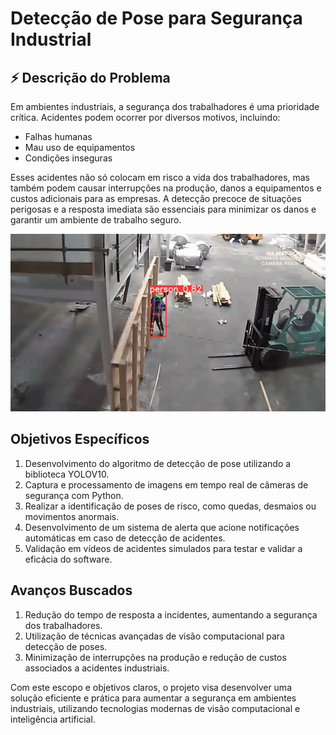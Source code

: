 # Detecção de Pose para Segurança Industrial

## ⚡ Descrição do Problema

Em ambientes industriais, a segurança dos trabalhadores é uma prioridade crítica. 
Acidentes podem ocorrer por diversos motivos, incluindo:
- Falhas humanas
- Mau uso de equipamentos
- Condições inseguras

Esses acidentes não só colocam em risco a vida dos trabalhadores, mas também podem causar interrupções na produção, danos a equipamentos e custos adicionais para as empresas. A detecção precoce de situações perigosas e a resposta imediata são essenciais para minimizar os danos e garantir um ambiente de trabalho seguro.


![Detecção de Pose](https://github.com/prestesvinicius/work-security/blob/main/pose-detection-test.gif)

## Objetivos Específicos

1. Desenvolvimento do algoritmo de detecção de pose utilizando a biblioteca YOLOV10.
2. Captura e processamento de imagens em tempo real de câmeras de segurança com Python.
3. Realizar a identificação de poses de risco, como quedas, desmaios ou movimentos anormais.
4. Desenvolvimento de um sistema de alerta que acione notificações automáticas em caso de detecção de acidentes.
5. Validação em vídeos de acidentes simulados para testar e validar a eficácia do software.


## Avanços Buscados

1. Redução do tempo de resposta a incidentes, aumentando a segurança dos trabalhadores.
2. Utilização de técnicas avançadas de visão computacional para detecção de poses.
3. Minimização de interrupções na produção e redução de custos associados a acidentes industriais.

Com este escopo e objetivos claros, o projeto visa desenvolver uma solução eficiente e prática para aumentar a segurança em ambientes industriais, utilizando tecnologias modernas de visão computacional e inteligência artificial.
